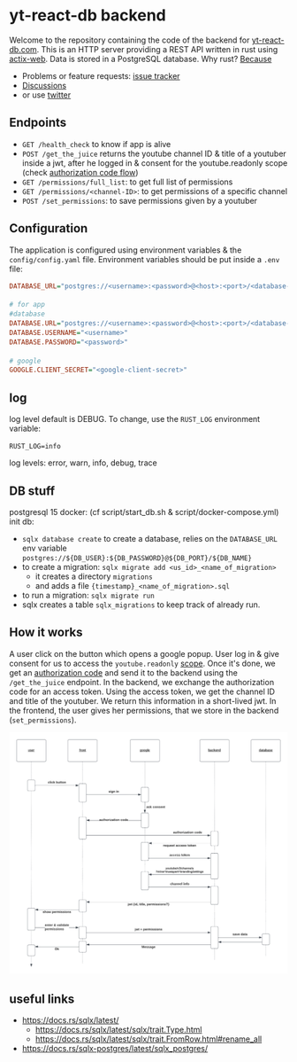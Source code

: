 # yt-react-db backend

Welcome to the repository containing the code of the backend for [yt-react-db.com](https://yt-react-db.com).
This is an HTTP server providing a REST API written in rust using [actix-web](https://actix.rs/). Data is stored in a PostgreSQL database.
Why rust? [Because](https://youtu.be/St8iEpkcDJc?si=Z2RbFyMBoZvq8CFd&t=5)

- Problems or feature requests: [issue tracker](https://github.com/yt-react-db/issue-tracker/issues)
- [Discussions](https://github.com/yt-react-db/issue-tracker/discussions)
- or use [twitter](https://twitter.com/ComputerBread)


## Endpoints

* `GET /health_check` to know if app is alive
* `POST /get_the_juice` returns the youtube channel ID & title of a youtuber inside a
jwt, after he logged in & consent for the youtube.readonly scope (check [authorization code flow](https://developers.google.com/identity/oauth2/web/guides/how-user-authz-works#when_using_the_auth_code_flow))
* `GET /permissions/full_list`: to get full list of permissions
* `GET /permissions/<channel-ID>`: to get permissions of a specific channel
* `POST /set_permissions`: to save permissions given by a youtuber

## Configuration

The application is configured using environment variables & the `config/config.yaml`
file. Environment variables should be put inside a `.env` file:

```ini
DATABASE_URL="postgres://<username>:<password>@<host>:<port>/<database-name>"

# for app
#database
DATABASE.URL="postgres://<username>:<password>@<host>:<port>/<database-name>"
DATABASE.USERNAME="<username>"
DATABASE.PASSWORD="<password>"

# google
GOOGLE.CLIENT_SECRET="<google-client-secret>"
```

## log

log level default is DEBUG.
To change, use the `RUST_LOG` environment variable:

`RUST_LOG=info`

log levels: error, warn, info, debug, trace

## DB stuff

postgresql 15
docker: (cf script/start_db.sh & script/docker-compose.yml)
init db:

* `sqlx database create` to create a database, relies on the `DATABASE_URL` env
variable `postgres://${DB_USER}:${DB_PASSWORD}@${DB_PORT}/${DB_NAME}`
* to create a migration: `sqlx migrate add <us_id>_<name_of_migration>`
    * it creates a directory `migrations`
    * and adds a file `{timestamp}_<name_of_migration>.sql`
* to run a migration: `sqlx migrate run`
* sqlx creates a table `sqlx_migrations` to keep track of already run.


## How it works

A user click on the button which opens a google popup.
User log in & give consent for us to access the `youtube.readonly` [scope](https://developers.google.com/youtube/v3/guides/auth/installed-apps#identify-access-scopes).
Once it's done, we get an [authorization code](https://developers.google.com/identity/oauth2/web/guides/how-user-authz-works#when_using_the_auth_code_flow)
and send it to the backend using the `/get_the_juice` endpoint.
In the backend, we exchange the authorization code for an access token. Using the
access token, we get the channel ID and title of the youtuber. We return this 
information in a short-lived jwt. In the frontend, the user gives her permissions,
that we store in the backend (`set_permissions`).

![sequence diagram](./doc/seq_diag.png)

## useful links


* <https://docs.rs/sqlx/latest/>
    * <https://docs.rs/sqlx/latest/sqlx/trait.Type.html>
    * <https://docs.rs/sqlx/latest/sqlx/trait.FromRow.html#rename_all>
* <https://docs.rs/sqlx-postgres/latest/sqlx_postgres/>


